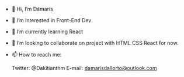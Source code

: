 - 👋 Hi, I’m Dámaris
- 👀 I’m interested in Front-End Dev
- 🌱 I’m currently learning React
- 💞️ I’m looking to collaborate on project with HTML CSS React for now.
- 📫 How to reach me:

  Twitter: @Dakitianthm
  E-mail: damarisdallorto@outlook.com

<!---
damariis13/damariis13 is a ✨ special ✨ repository because its `README.md` (this file) appears on your GitHub profile.
You can click the Preview link to take a look at your changes.
--->
